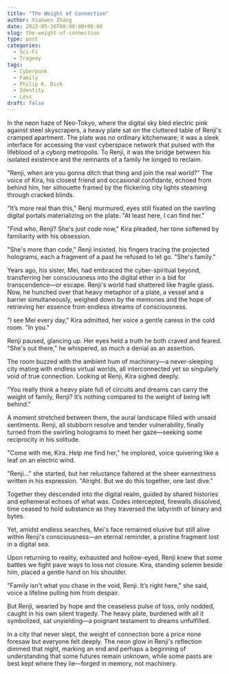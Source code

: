 ```yaml
---
title: "The Weight of Connection"
author: Xiaowen Zhang
date: 2022-05-26T08:00:00+08:00
slug: the-weight-of-connection
type: post
categories:
  - Sci-Fi
  - Tragedy
tags:
  - Cyberpunk
  - Family
  - Philip K. Dick
  - Identity
  - Loss
draft: false
---
```


In the neon haze of Neo-Tokyo, where the digital sky bled electric pink against steel skyscrapers, a heavy plate sat on the cluttered table of Renji's cramped apartment. The plate was no ordinary kitchenware; it was a sleek interface for accessing the vast cyberspace network that pulsed with the lifeblood of a cyborg metropolis. To Renji, it was the bridge between his isolated existence and the remnants of a family he longed to reclaim.

"Renji, when are you gonna ditch that thing and join the real world?" The voice of Kira, his closest friend and occasional confidante, echoed from behind him, her silhouette framed by the flickering city lights steaming through cracked blinds.

"It’s more real than this," Renji murmured, eyes still fixated on the swirling digital portals materializing on the plate. "At least here, I can find her."

"Find who, Renji? She's just code now," Kira pleaded, her tone softened by familiarity with his obsession.

"She's more than code," Renji insisted, his fingers tracing the projected holograms, each a fragment of a past he refused to let go. "She's family."

Years ago, his sister, Mei, had embraced the cyber-spiritual beyond, transferring her consciousness into the digital ether in a bid for transcendence—or escape. Renji's world had shattered like fragile glass. Now, he hunched over that heavy metaphor of a plate, a vessel and a barrier simultaneously, weighed down by the memories and the hope of retrieving her essence from endless streams of consciousness.

"I see Mei every day," Kira admitted, her voice a gentle caress in the cold room. "In you."

Renji paused, glancing up. Her eyes held a truth he both craved and feared. "She's out there," he whispered, as much a denial as an assertion.

The room buzzed with the ambient hum of machinery—a never-sleeping city mating with endless virtual worlds, all interconnected yet so singularly void of true connection. Looking at Renji, Kira sighed deeply.

"You really think a heavy plate full of circuits and dreams can carry the weight of family, Renji? It’s nothing compared to the weight of being left behind."

A moment stretched between them, the aural landscape filled with unsaid sentiments. Renji, all stubborn resolve and tender vulnerability, finally turned from the swirling holograms to meet her gaze—seeking some reciprocity in his solitude.

"Come with me, Kira. Help me find her," he implored, voice quivering like a leaf on an electric wind.

"Renji…" she started, but her reluctance faltered at the sheer earnestness written in his expression. "Alright. But we do this together, one last dive."

Together they descended into the digital realm, guided by shared histories and ephemeral echoes of what was. Codes intercepted, firewalls dissolved, time ceased to hold substance as they traversed the labyrinth of binary and bytes.

Yet, amidst endless searches, Mei's face remained elusive but still alive within Renji's consciousness—an eternal reminder, a pristine fragment lost in a digital sea.

Upon returning to reality, exhausted and hollow-eyed, Renji knew that some battles we fight pave ways to loss not closure. Kira, standing solemn beside him, placed a gentle hand on his shoulder.

"Family isn't what you chase in the void, Renji. It’s right here," she said, voice a lifeline pulling him from despair.

But Renji, wearied by hope and the ceaseless pulse of loss, only nodded, caught in his own silent tragedy. The heavy plate, burdened with all it symbolized, sat unyielding—a poignant testament to dreams unfulfilled.

In a city that never slept, the weight of connection bore a price none foresaw but everyone felt deeply. The neon glow in Renji's reflection dimmed that night, marking an end and perhaps a beginning of understanding that some futures remain unknown, while some pasts are best kept where they lie—forged in memory, not machinery.